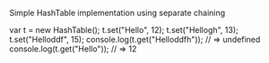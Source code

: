 Simple HashTable implementation
using separate chaining

var t = new HashTable();
t.set("Hello", 12);
t.set("Hellogh", 13);
t.set("Helloddf", 15);
console.log(t.get("Helloddfh")); // => undefined
console.log(t.get("Hello"));     // => 12